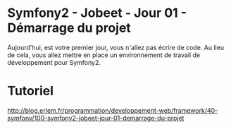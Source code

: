 Symfony2 - Jobeet - Jour 01 - Démarrage du projet
========================

Aujourd'hui, est votre premier jour, vous n'allez pas écrire de code. Au lieu de cela, vous allez mettre en place un environnement de travail de développement pour Symfony2.

# Tutoriel
http://blog.erlem.fr/programmation/developpement-web/framework/40-symfony/100-symfony2-jobeet-jour-01-demarrage-du-projet